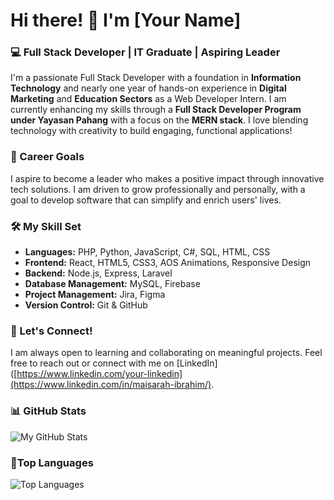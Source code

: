 # Hi there! 👋 I'm [Your Name] 

### 💻 Full Stack Developer | IT Graduate | Aspiring Leader

I'm a passionate Full Stack Developer with a foundation in **Information Technology** and nearly one year of hands-on experience in **Digital Marketing** and **Education Sectors** as a Web Developer Intern. I am currently enhancing my skills through a **Full Stack Developer Program under Yayasan Pahang** with a focus on the **MERN stack**. I love blending technology with creativity to build engaging, functional applications!

### 🎯 Career Goals
I aspire to become a leader who makes a positive impact through innovative tech solutions. I am driven to grow professionally and personally, with a goal to develop software that can simplify and enrich users' lives.

### 🛠️ My Skill Set
- **Languages:** PHP, Python, JavaScript, C#, SQL, HTML, CSS
- **Frontend:** React, HTML5, CSS3, AOS Animations, Responsive Design
- **Backend:** Node.js, Express, Laravel
- **Database Management:** MySQL, Firebase
- **Project Management:** Jira, Figma
- **Version Control:** Git & GitHub

### 🚀 Let's Connect!
I am always open to learning and collaborating on meaningful projects. Feel free to reach out or connect with me on [LinkedIn]([https://www.linkedin.com/your-linkedin](https://www.linkedin.com/in/maisarah-ibrahim/).

### 📊 GitHub Stats
![My GitHub Stats](https://github-readme-stats.vercel.app/api?username=maiisr4h11&show_icons=true&theme=tokyonight)

### 👾Top Languages
![Top Languages](https://github-readme-stats.vercel.app/api/top-langs/?username=maiisr4h11&layout=compact&theme=radical)
